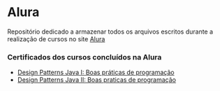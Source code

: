 # Alura
Repositório dedicado a armazenar todos os arquivos escritos durante a realização de cursos no site [Alura](https://www.alura.com.br/)

### Certificados dos cursos concluídos na Alura

- [Design Patterns Java I: Boas práticas de programação](https://cursos.alura.com.br/certificate/fcd4b5f5-9980-4843-9b40-2bea701684b6)
- [Design Patterns Java II: Boas praticas de programação](https://cursos.alura.com.br/certificate/92b9c1d6-299c-47a9-af13-9ffdb2c7a5cc)
